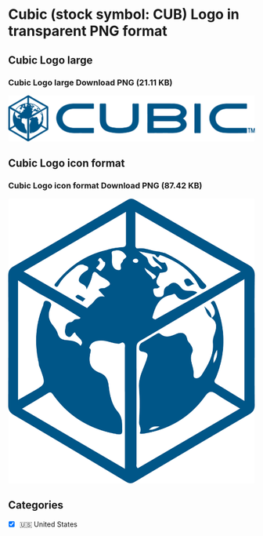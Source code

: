 # Cubic (stock symbol: CUB) Logo in transparent PNG format

## Cubic Logo large

### Cubic Logo large Download PNG (21.11 KB)

![Cubic Logo large Download PNG (21.11 KB)](/img/orig/CUB_BIG-b44970e8.png)

## Cubic Logo icon format

### Cubic Logo icon format Download PNG (87.42 KB)

![Cubic Logo icon format Download PNG (87.42 KB)](/img/orig/CUB-044a1202.png)



## Categories
- [x] 🇺🇸 United States
